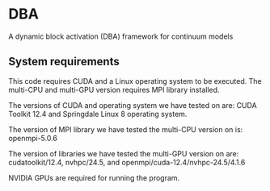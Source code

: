 # DBA
A dynamic block activation (DBA) framework for continuum models

## System requirements
This code requires CUDA and a Linux operating system to be executed. The multi-CPU and multi-GPU version requires MPI library installed.

The versions of CUDA and operating system we have tested on are:
CUDA Toolkit 12.4 and Springdale Linux 8 operating system. 

The version of MPI library we have tested the multi-CPU version on is:
openmpi-5.0.6

The version of libraries we have tested the multi-GPU version on are:
cudatoolkit/12.4, nvhpc/24.5, and openmpi/cuda-12.4/nvhpc-24.5/4.1.6

NVIDIA GPUs are required for running the program.